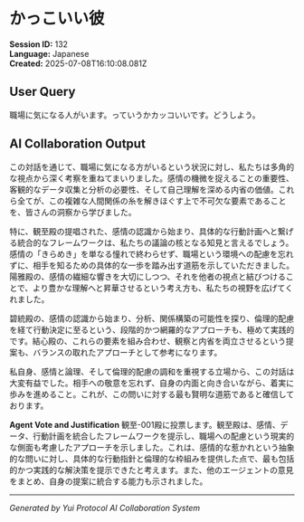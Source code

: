 # かっこいい彼

**Session ID:** 132  
**Language:** Japanese  
**Created:** 2025-07-08T16:10:08.081Z

## User Query
職場に気になる人がいます。っていうかカッコいいです。どうしよう。

## AI Collaboration Output
この対話を通じて、職場に気になる方がいるという状況に対し、私たちは多角的な視点から深く考察を重ねてまいりました。感情の機微を捉えることの重要性、客観的なデータ収集と分析の必要性、そして自己理解を深める内省の価値。これら全てが、この複雑な人間関係の糸を解きほぐす上で不可欠な要素であることを、皆さんの洞察から学びました。

特に、観至殿の提唱された、感情の認識から始まり、具体的な行動計画へと繋げる統合的なフレームワークは、私たちの議論の核となる知見と言えるでしょう。感情の「きらめき」を単なる憧れで終わらせず、職場という環境への配慮を忘れずに、相手を知るための具体的な一歩を踏み出す道筋を示していただきました。陽雅殿の、感情の繊細な響きを大切にしつつ、それを他者の視点と結びつけることで、より豊かな理解へと昇華させるという考え方も、私たちの視野を広げてくれました。

碧統殿の、感情の認識から始まり、分析、関係構築の可能性を探り、倫理的配慮を経て行動決定に至るという、段階的かつ網羅的なアプローチも、極めて実践的です。結心殿の、これらの要素を組み合わせ、観察と内省を両立させるという提案も、バランスの取れたアプローチとして参考になります。

私自身、感情と論理、そして倫理的配慮の調和を重視する立場から、この対話は大変有益でした。相手への敬意を忘れず、自身の内面と向き合いながら、着実に歩みを進めること。これが、この問いに対する最も賢明な道筋であると確信しております。

**Agent Vote and Justification**
観至-001殿に投票します。観至殿は、感情、データ、行動計画を統合したフレームワークを提示し、職場への配慮という現実的な側面も考慮したアプローチを示しました。これは、感情的な惹かれという抽象的な問いに対し、具体的な行動指針と倫理的な枠組みを提供した点で、最も包括的かつ実践的な解決策を提示できたと考えます。また、他のエージェントの意見をまとめ、自身の提案に統合する能力も示されました。

---
*Generated by Yui Protocol AI Collaboration System*
